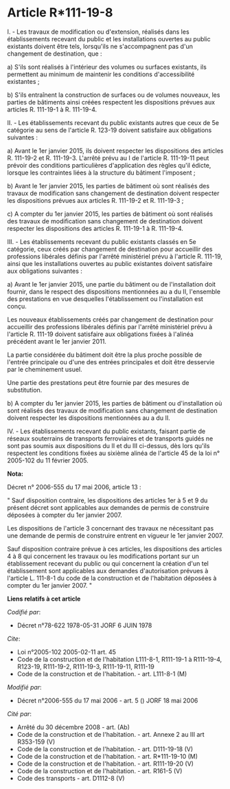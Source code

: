 # Article R*111-19-8

I. - Les travaux de modification ou d'extension, réalisés dans les établissements recevant du public et les installations
ouvertes au public existants doivent être tels, lorsqu'ils ne s'accompagnent pas d'un changement de destination, que :

a) S'ils sont réalisés à l'intérieur des volumes ou surfaces existants, ils permettent au minimum de maintenir les conditions
d'accessibilité existantes ;

b) S'ils entraînent la construction de surfaces ou de volumes nouveaux, les parties de bâtiments ainsi créées respectent les
dispositions prévues aux articles R. 111-19-1 à R. 111-19-4.

II. - Les établissements recevant du public existants autres que ceux de 5e catégorie au sens de l'article R. 123-19 doivent
satisfaire aux obligations suivantes :

a) Avant le 1er janvier 2015, ils doivent respecter les dispositions des articles R. 111-19-2 et R. 111-19-3. L'arrêté prévu
au I de l'article R. 111-19-11 peut prévoir des conditions particulières d'application des règles qu'il édicte, lorsque les
contraintes liées à la structure du bâtiment l'imposent ;

b) Avant le 1er janvier 2015, les parties de bâtiment où sont réalisés des travaux de modification sans changement de
destination doivent respecter les dispositions prévues aux articles R. 111-19-2 et R. 111-19-3 ;

c) A compter du 1er janvier 2015, les parties de bâtiment où sont réalisés des travaux de modification sans changement de
destination doivent respecter les dispositions des articles R. 111-19-1 à R. 111-19-4.

III. - Les établissements recevant du public existants classés en 5e catégorie, ceux créés par changement de destination pour
accueillir des professions libérales définis par l'arrêté ministériel prévu à l'article R. 111-19, ainsi que les
installations ouvertes au public existantes doivent satisfaire aux obligations suivantes :

a) Avant le 1er janvier 2015, une partie du bâtiment ou de l'installation doit fournir, dans le respect des dispositions
mentionnées au a du II, l'ensemble des prestations en vue desquelles l'établissement ou l'installation est conçu.

Les nouveaux établissements créés par changement de destination pour accueillir des professions libérales définis par
l'arrêté ministériel prévu à l'article R. 111-19 doivent satisfaire aux obligations fixées à l'alinéa précédent avant le 1er
janvier 2011.

La partie considérée du bâtiment doit être la plus proche possible de l'entrée principale ou d'une des entrées principales et
doit être desservie par le cheminement usuel.

Une partie des prestations peut être fournie par des mesures de substitution.

b) A compter du 1er janvier 2015, les parties de bâtiment ou d'installation où sont réalisés des travaux de modification sans
changement de destination doivent respecter les dispositions mentionnées au a du II.

IV. - Les établissements recevant du public existants, faisant partie de réseaux souterrains de transports ferroviaires et de
transports guidés ne sont pas soumis aux dispositions du II et du III ci-dessus, dès lors qu'ils respectent les conditions
fixées au sixième alinéa de l'article 45 de la loi n° 2005-102 du 11 février 2005.

**Nota:**

Décret n° 2006-555 du 17 mai 2006, article 13 : 

" Sauf disposition contraire, les dispositions des articles 1er à 5 et 9 du présent décret sont applicables aux demandes de
permis de construire déposées à compter du 1er janvier 2007. 

Les dispositions de l'article 3 concernant des travaux ne nécessitant pas une demande de permis de construire entrent en
vigueur le 1er janvier 2007. 

Sauf disposition contraire prévue à ces articles, les dispositions des articles 4 à 8 qui concernent les travaux ou les
modifications portant sur un établissement recevant du public ou qui concernent la création d'un tel établissement sont
applicables aux demandes d'autorisation prévues à l'article L. 111-8-1 du code de la construction et de l'habitation déposées
à compter du 1er janvier 2007. "

**Liens relatifs à cet article**

_Codifié par_:

  - Décret n°78-622 1978-05-31 JORF 6 JUIN 1978

_Cite_:

  - Loi n°2005-102 2005-02-11 art. 45
  - Code de la construction et de l'habitation L111-8-1, R111-19-1 à R111-19-4, R123-19, R111-19-2, R111-19-3, R111-19-11, R111-19
  - Code de la construction et de l'habitation. - art. L111-8-1 (M)

_Modifié par_:

  - Décret n°2006-555 du 17 mai 2006 - art. 5 () JORF 18 mai 2006

_Cité par_:

  - Arrêté du 30 décembre 2008 - art. (Ab)
  - Code de la construction et de l'habitation. - art. Annexe 2 au III art R353-159 (V)
  - Code de la construction et de l'habitation. - art. D111-19-18 (V)
  - Code de la construction et de l'habitation. - art. R*111-19-10 (M)
  - Code de la construction et de l'habitation. - art. R111-19-20 (V)
  - Code de la construction et de l'habitation. - art. R161-5 (V)
  - Code des transports - art. D1112-8 (V)
